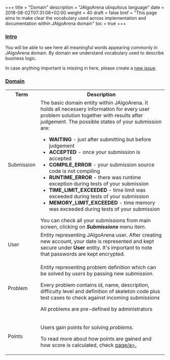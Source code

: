 +++
title = "Domain"
description = "JAlgoArena ubiquitous language"
date = 2018-08-02T07:31:06+02:00
weight = 40
draft = false
bref = "This page aims to make clear the vocabulary used across implementation and documentation within JAlgoArena domain"
toc = true
+++

<h3 class="section-head" id="h-intro"><a href="#h-intro">Intro</a></h3>

You will be able to see here all meaningful words appearing commonly in JAlgoArena domain. By domain we understand vocabulary
used to describe business logic. 

In case anything important is missing in here, please create a [new issue](https://github.com/jalgoarena/JAlgoArena/issues/new).

<h3 class="section-head" id="h-domain"><a href="#h-domain">Domain</a></h3>

<table class="bordered striped">
    <tr>
        <th>Term</th>
        <th>Description</th>
    </tr>
    <tr>
        <td>Submission</td>
        <td>The basic domain entity within JAlgoArena. It holds all necessery information for every user problem solution together with results after judgement. 
            The possible states of your submission are: 
            <ul>
                <li><strong>WAITING</strong> - just after submitting but before judgement</li>
                <li><strong>ACCEPTED</strong> - once your submission is accepted</li>
                <li><strong>COMPILE_ERROR</strong> - your submission source code is not compiling</li>
                <li><strong>RUNTIME_ERROR</strong> - there was runtime exception during tests of your submission</li>
                <li><strong>TIME_LIMIT_EXCEEDED</strong> - time limit was exceeded during tests of your submission</li>
                <li><strong>MEMORY_LIMIT_EXCEEDED</strong> - time memory was exceeded during tests of your submission</li>
            </ul>
            You can check all your submissions from main screen, clicking on <strong><em>Submissions</em></strong> menu item. 
        </td>
    </tr>
    <tr>
        <td>User</td>
        <td>Entity representing JAlgoArena user. After creating new account, your date is represented and kept secure under <strong>User</strong> entity. It's important to note that passwords are kept encrypted.</td>
    </tr>
    <tr>
        <td>Problem</td>
        <td>
            <p>Entity representing problem definition which can be solved by <em>users</em> by passing new <em>submission</em>.</p>
            <p>Every problem contains id, name, description, difficulty level and definition of skeleton code plus test cases to check against incoming <em>submissions</em></p>
            <p>All problems are pre-defined by administrators</em>
        </td>
    </tr>
    <tr>
        <td>Points</td>
        <td>
            <p>Users gain points for solving <em>problems</em>.</p>
            <p>To read more about how points are gained and how score is calculated, check <a href="https://jalgoarena.github.io/docs/calculating-points/" target="_blank">page/a>.</p>
        </td>
    </tr>
</table>
